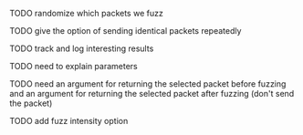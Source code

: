 TODO randomize which packets we fuzz

TODO give the option of sending identical packets repeatedly

TODO track and log interesting results

TODO need to explain parameters

TODO need an argument for returning the selected packet before fuzzing and an argument for returning the selected packet after fuzzing (don't send the packet)

TODO add fuzz intensity option